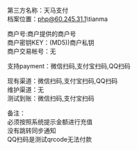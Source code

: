 第三方名称：天马支付  
档案位置：php@60.245.31.1\tianma  
 
商户号:商户提供的商户号  
商户密钥KEY：(MD5))商户私钥  
商户交易帐号：无  
 
支持payment：微信扫码,支付宝扫码,QQ扫码  
 
现有渠道：微信扫码,支付宝扫码,QQ扫码  
维护渠道：无  
测试到账：微信扫码,支付宝扫码  
 
备注：   
必须按照系统提示金额进行充值  
没有跳转同步通知  
QQ扫码是测试qrcode无法付款  
